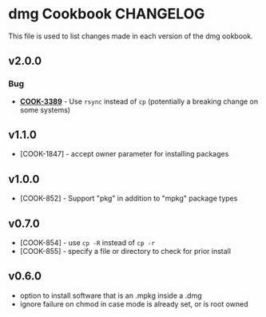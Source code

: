 dmg Cookbook CHANGELOG
======================
This file is used to list changes made in each version of the dmg ookbook.


v2.0.0
------
### Bug
- **[COOK-3389](https://tickets.opscode.com/browse/COOK-3389)** - Use `rsync` instead of `cp` (potentially a breaking change on some systems)

v1.1.0
------
- [COOK-1847] - accept owner parameter for installing packages

v1.0.0
------
- [COOK-852] - Support "pkg" in addition to "mpkg" package types

v0.7.0
------
- [COOK-854] - use `cp -R` instead of `cp -r`
- [COOK-855] - specify a file or directory to check for prior install

v0.6.0
------
- option to install software that is an .mpkg inside a .dmg
- ignore failure on chmod in case mode is already set, or is root owned
